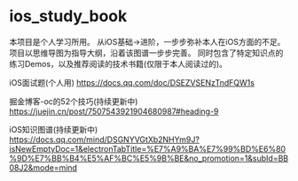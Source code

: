 # ios_study_book
本项目是个人学习所用。
从iOS基础->进阶，一步步弥补本人在iOS方面的不足。
项目以思维导图为指导大纲，沿着该图谱一步步完善。
同时包含了特定知识点的练习Demos，以及推荐阅读的技术书籍(仅限于本人阅读过的)。

iOS面试题(个人用)
https://docs.qq.com/doc/DSEZVSENzTndFQW1s

掘金博客-oc的52个技巧(持续更新中)
https://juejin.cn/post/7507543921904680987#heading-9

iOS知识图谱(持续更新中)
https://docs.qq.com/mind/DSGNYVGtXb2NHYm9J?isNewEmptyDoc=1&electronTabTitle=%E7%A9%BA%E7%99%BD%E6%80%9D%E7%BB%B4%E5%AF%BC%E5%9B%BE&no_promotion=1&subId=BB08J2&mode=mind


